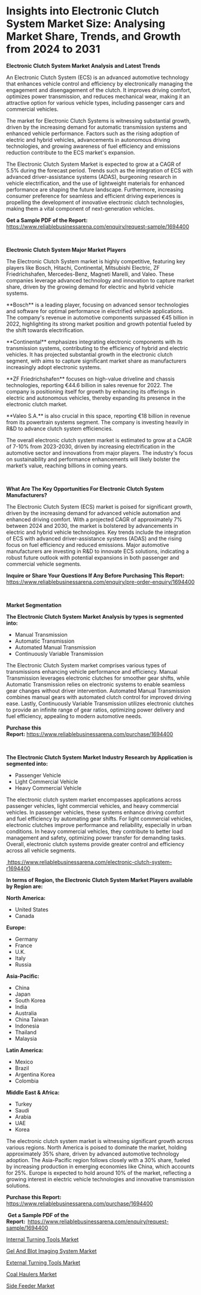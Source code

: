 <p><h1>Insights into Electronic Clutch System Market Size: Analysing Market Share, Trends, and Growth from 2024 to 2031</h1></p><p><strong>Electronic Clutch System Market Analysis and Latest Trends</strong></p>
<p><p>An Electronic Clutch System (ECS) is an advanced automotive technology that enhances vehicle control and efficiency by electronically managing the engagement and disengagement of the clutch. It improves driving comfort, optimizes power transmission, and reduces mechanical wear, making it an attractive option for various vehicle types, including passenger cars and commercial vehicles. </p><p>The market for Electronic Clutch Systems is witnessing substantial growth, driven by the increasing demand for automatic transmission systems and enhanced vehicle performance. Factors such as the rising adoption of electric and hybrid vehicles, advancements in autonomous driving technologies, and growing awareness of fuel efficiency and emissions reduction contribute to the ECS market's expansion. </p><p>The Electronic Clutch System Market is expected to grow at a CAGR of 5.5% during the forecast period. Trends such as the integration of ECS with advanced driver-assistance systems (ADAS), burgeoning research in vehicle electrification, and the use of lightweight materials for enhanced performance are shaping the future landscape. Furthermore, increasing consumer preference for seamless and efficient driving experiences is propelling the development of innovative electronic clutch technologies, making them a vital component of next-generation vehicles.</p></p>
<p><strong>Get a Sample PDF of the Report:&nbsp;</strong> <a href="https://www.reliablebusinessarena.com/enquiry/request-sample/1694400?utm_campaign=1766&utm_medium=2&utm_source=Github&utm_content=ia&utm_term=17122024&utm_id=electronic-clutch-system">https://www.reliablebusinessarena.com/enquiry/request-sample/1694400</a></p>
<p>&nbsp;</p>
<p><strong>Electronic Clutch System Major Market Players</strong></p>
<p><p>The Electronic Clutch System market is highly competitive, featuring key players like Bosch, Hitachi, Continental, Mitsubishi Electric, ZF Friedrichshafen, Mercedes-Benz, Magneti Marelli, and Valeo. These companies leverage advanced technology and innovation to capture market share, driven by the growing demand for electric and hybrid vehicle systems.</p><p>**Bosch** is a leading player, focusing on advanced sensor technologies and software for optimal performance in electrified vehicle applications. The company's revenue in automotive components surpassed €45 billion in 2022, highlighting its strong market position and growth potential fueled by the shift towards electrification.</p><p>**Continental** emphasizes integrating electronic components with its transmission systems, contributing to the efficiency of hybrid and electric vehicles. It has projected substantial growth in the electronic clutch segment, with aims to capture significant market share as manufacturers increasingly adopt electronic systems.</p><p>**ZF Friedrichshafen** focuses on high-value driveline and chassis technologies, reporting €44.6 billion in sales revenue for 2022. The company is positioning itself for growth by enhancing its offerings in electric and autonomous vehicles, thereby expanding its presence in the electronic clutch market.</p><p>**Valeo S.A.** is also crucial in this space, reporting €18 billion in revenue from its powertrain systems segment. The company is investing heavily in R&D to advance clutch system efficiencies.</p><p>The overall electronic clutch system market is estimated to grow at a CAGR of 7-10% from 2023-2030, driven by increasing electrification in the automotive sector and innovations from major players. The industry's focus on sustainability and performance enhancements will likely bolster the market’s value, reaching billions in coming years.</p></p>
<p>&nbsp;</p>
<p><strong>What Are The Key Opportunities For Electronic Clutch System Manufacturers?</strong></p>
<p><p>The Electronic Clutch System (ECS) market is poised for significant growth, driven by the increasing demand for advanced vehicle automation and enhanced driving comfort. With a projected CAGR of approximately 7% between 2024 and 2030, the market is bolstered by advancements in electric and hybrid vehicle technologies. Key trends include the integration of ECS with advanced driver-assistance systems (ADAS) and the rising focus on fuel efficiency and reduced emissions. Major automotive manufacturers are investing in R&D to innovate ECS solutions, indicating a robust future outlook with potential expansions in both passenger and commercial vehicle segments.</p></p>
<p><strong>Inquire or Share Your Questions If Any Before Purchasing This Report:</strong> <a href="https://www.reliablebusinessarena.com/enquiry/pre-order-enquiry/1694400?utm_campaign=1766&utm_medium=2&utm_source=Github&utm_content=ia&utm_term=17122024&utm_id=electronic-clutch-system">https://www.reliablebusinessarena.com/enquiry/pre-order-enquiry/1694400</a></p>
<p>&nbsp;</p>
<p><strong>Market Segmentation</strong></p>
<p><strong>The Electronic Clutch System Market Analysis by types is segmented into:</strong></p>
<p><ul><li>Manual Transmission</li><li>Automatic Transmission</li><li>Automated Manual Transmission</li><li>Continuously Variable Transmission</li></ul></p>
<p><p>The Electronic Clutch System market comprises various types of transmissions enhancing vehicle performance and efficiency. Manual Transmission leverages electronic clutches for smoother gear shifts, while Automatic Transmission relies on electronic systems to enable seamless gear changes without driver intervention. Automated Manual Transmission combines manual gears with automated clutch control for improved driving ease. Lastly, Continuously Variable Transmission utilizes electronic clutches to provide an infinite range of gear ratios, optimizing power delivery and fuel efficiency, appealing to modern automotive needs.</p></p>
<p><strong>Purchase this Report:&nbsp;</strong><a href="https://www.reliablebusinessarena.com/purchase/1694400?utm_campaign=1766&utm_medium=2&utm_source=Github&utm_content=ia&utm_term=17122024&utm_id=electronic-clutch-system">https://www.reliablebusinessarena.com/purchase/1694400</a></p>
<p>&nbsp;</p>
<p><strong>The Electronic Clutch System Market Industry Research by Application is segmented into:</strong></p>
<p><ul><li>Passenger Vehicle</li><li>Light Commercial Vehicle</li><li>Heavy Commercial Vehicle</li></ul></p>
<p><p>The electronic clutch system market encompasses applications across passenger vehicles, light commercial vehicles, and heavy commercial vehicles. In passenger vehicles, these systems enhance driving comfort and fuel efficiency by automating gear shifts. For light commercial vehicles, electronic clutches improve performance and reliability, especially in urban conditions. In heavy commercial vehicles, they contribute to better load management and safety, optimizing power transfer for demanding tasks. Overall, electronic clutch systems provide greater control and efficiency across all vehicle segments.</p></p>
<p><a href="https://www.reliablebusinessarena.com/electronic-clutch-system-r1694400?utm_campaign=1766&utm_medium=2&utm_source=Github&utm_content=ia&utm_term=17122024&utm_id=electronic-clutch-system">&nbsp;https://www.reliablebusinessarena.com/electronic-clutch-system-r1694400</a></p>
<p><strong>In terms of Region, the Electronic Clutch System Market Players available by Region are:</strong></p>
<p>
    <p> <strong> North America: </strong>
        <ul>
            <li>United States</li>
            <li>Canada</li>
        </ul>
        </p> 
    <p> <strong> Europe: </strong>
        <ul>
            <li>Germany</li>
            <li>France</li>
            <li>U.K.</li>
            <li>Italy</li>
            <li>Russia</li>
        </ul>
        </p> 
    <p> <strong> Asia-Pacific: </strong>
        <ul>
            <li>China</li>
            <li>Japan</li>
            <li>South Korea</li>
            <li>India</li>
            <li>Australia</li>
            <li>China Taiwan</li>
            <li>Indonesia</li>
            <li>Thailand</li>
            <li>Malaysia</li>
        </ul>
        </p> 
    <p> <strong> Latin America: </strong>
        <ul>
            <li>Mexico</li>
            <li>Brazil</li>
            <li>Argentina Korea</li>
            <li>Colombia</li>
        </ul>
        </p> 
    <p> <strong> Middle East & Africa: </strong>
        <ul>
            <li>Turkey</li>
            <li>Saudi</li>
            <li>Arabia</li>
            <li>UAE</li>
            <li>Korea</li>
        </ul>
    </p>
    </p>
<p><p>The electronic clutch system market is witnessing significant growth across various regions. North America is poised to dominate the market, holding approximately 35% share, driven by advanced automotive technology adoption. The Asia-Pacific region follows closely with a 30% share, fueled by increasing production in emerging economies like China, which accounts for 25%. Europe is expected to hold around 10% of the market, reflecting a growing interest in electric vehicle technologies and innovative transmission solutions.</p></p>
<p><strong>Purchase this Report: </strong><a href="https://www.reliablebusinessarena.com/purchase/1694400?utm_campaign=1766&utm_medium=2&utm_source=Github&utm_content=ia&utm_term=17122024&utm_id=electronic-clutch-system">https://www.reliablebusinessarena.com/purchase/1694400</a></p>
<p>&nbsp;<strong>Get a Sample PDF of the Report:&nbsp;&nbsp;</strong><a href="https://www.reliablebusinessarena.com/enquiry/request-sample/1694400?utm_campaign=1766&utm_medium=2&utm_source=Github&utm_content=ia&utm_term=17122024&utm_id=electronic-clutch-system">https://www.reliablebusinessarena.com/enquiry/request-sample/1694400</a></p>
<p><strong></strong></p>
<p><p><a href="https://www.linkedin.com/pulse/in-depth-report-internal-turning-tools-market-types-applications-gon3f?utm_campaign=1766&utm_medium=2&utm_source=Github&utm_content=ia&utm_term=17122024&utm_id=electronic-clutch-system">Internal Turning Tools Market</a></p><p><a href="https://github.com/mookiesville/Market-Research-Report-List-1/blob/main/gel-and-blot-imaging-system-market.md?utm_campaign=1766&utm_medium=2&utm_source=Github&utm_content=ia&utm_term=17122024&utm_id=electronic-clutch-system">Gel And Blot Imaging System Market</a></p><p><a href="https://www.linkedin.com/pulse/exploring-growth-opportunities-external-turning-tools-market-bo0yf?utm_campaign=1766&utm_medium=2&utm_source=Github&utm_content=ia&utm_term=17122024&utm_id=electronic-clutch-system">External Turning Tools Market</a></p><p><a href="https://www.linkedin.com/pulse/study-coal-haulers-market-projectinga-cagrof-129-addition-trends-3pxwe?utm_campaign=1766&utm_medium=2&utm_source=Github&utm_content=ia&utm_term=17122024&utm_id=electronic-clutch-system">Coal Haulers Market</a></p><p><a href="https://www.linkedin.com/pulse/side-feeder-market-expected-grow-impressive-cagr-102-from-2024-ntbve?utm_campaign=1766&utm_medium=2&utm_source=Github&utm_content=ia&utm_term=17122024&utm_id=electronic-clutch-system">Side Feeder Market</a></p></p>